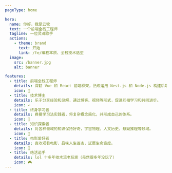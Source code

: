 ```yaml
---
pageType: home

hero:
  name: 你好，我是云牧
  text: 一个前端全栈工程师
  tagline: 一位灵魂歌手
  actions:
    - theme: brand
      text: 开始
      link: /fe/编程本质、全栈技术选型
  image:
    src: /banner.jpg
    alt: banner

features:
  - title: 前端全栈工程师
    details: 深耕 Vue 和 React 前端框架，熟练运用 Nest.js 和 Node.js 构建后端系统。
    icon: 🚀
  - title: 技术博主
    details: 乐于分享经验和见解，通过博客、视频等形式，促进互相学习和共同进步。
    icon: ✍️
  - title: 终身学习者
    details: 费曼学习法实践者，将复杂概念简化，并形成自己的体系。
    icon: 🌱
  - title: 知识探索者
    details: 对各种领域的知识保持好奇，宇宙物理、人文历史、悬疑推理等领域。
    icon: 🔭
  - title: 电影爱好者
    details: 喜欢观看电影，品味人生百态，延展生命宽度。
    icon: 🎥
  - title: 绝活诺手
    details: lol 十多年技术流老玩家（虽然很多年没玩了）
    icon: 🎮
---
```

